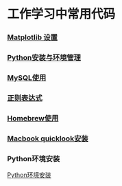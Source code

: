 
# 工作学习中常用代码

### [Matplotlib 设置](https://github.com/evanzhu2013/Code_snippets/blob/master/matplotlib.markdown)
### [Python安装与环境管理](https://github.com/evanzhu2013/Code_snippets/blob/master/Python%20envs.markdown)
### [MySQL使用](https://github.com/evanzhu2013/Code_snippets/blob/master/MySQL.markdown)
### [正则表达式](https://github.com/evanzhu2013/Code_snippets/blob/master/正则表达式.markdown)
### [Homebrew使用](https://github.com/evanzhu2013/Code_snippets/blob/master/Homebrew.markdown)
### [Macbook quicklook安装](https://github.com/evanzhu2013/Code_snippets/blob/master/Quicklook.markdown)

### Python环境安装
[Python环境安装](https://github.com/evanzhu2013/Code_snippets/blob/master/Jupyter%20notebook环境配置.markdown)
